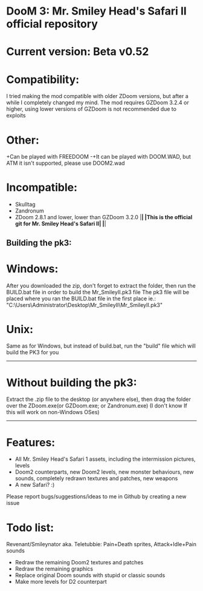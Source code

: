 # DooM 3: Mr. Smiley Head's Safari II official repository
# Current version: Beta v0.52

# Compatibility:
 I tried making the mod compatible with older ZDoom versions, but after a while I completely changed my mind.
 The mod requires GZDoom 3.2.4 or higher, using lower versions of GZDoom is not recommended due to exploits
 
# Other:
+Can be played with FREEDOOM
-+It can be played with DOOM.WAD, but ATM it isn't supported, please use DOOM2.wad
# Incompatible:
- Skulltag
- Zandronum
- ZDoom 2.8.1 and lower, lower than GZDoom 3.2.0
|________________________________________________________|
|This is the official git for Mr. Smiley Head's Safari II|
|________________________________________________________|
## Building the pk3:
# Windows:
After you downloaded the zip, don't forget to extract the folder, then run the BUILD.bat file in order to build the Mr_SmileyII.pk3 file
The pk3 file will be placed where you ran the BUILD.bat file in the first place
ie.: "C:\Users\Administrator\Desktop\Mr_SmileyII\Mr_SmileyII.pk3"
# Unix:
Same as for Windows, but instead of build.bat, run the "build" file which will build the PK3 for you
_________________________________________________________________
# Without building the pk3:

Extract the .zip file to the desktop (or anywhere else), then drag the folder over the ZDoom.exe(or GZDoom.exe; or Zandronum.exe)
(I don't know If this will work on non-Windows OSes)
_________________________________________________________________

# Features:
- All Mr. Smiley Head's Safari 1 assets, including the intermission pictures, levels
- Doom2 counterparts, new Doom2 levels, new monster behaviours, new sounds, completely redrawn textures and patches, new weapons
- A new Safari? :)

Please report bugs/suggestions/ideas to me in Github by creating a new issue

# Todo list:
Revenant/Smileynator aka. Teletubbie: Pain+Death sprites, Attack+Idle+Pain sounds

- Redraw the remaining Doom2 textures and patches
- Redraw the remaining graphics
- Replace original Doom sounds with stupid or classic sounds
- Make more levels for D2 counterpart

